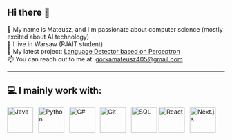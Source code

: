 ## Hi there 👋

🎯 My name is Mateusz, and I'm passionate about computer science (mostly excited about AI technology)  
🌱 I live in Warsaw (PJAIT student)  
💼 My latest project: [Language Detector based on Perceptron](https://github.com/mateuszgorka/Perceptron-evaluation.git)  
📫 You can reach out to me at: [gorkamateusz405@gmail.com](mailto:gorkamateusz405@gmail.com) 

---

## 💻 I mainly work with:

<p align="left">
  <img src="https://cdn.jsdelivr.net/gh/devicons/devicon/icons/java/java-original-wordmark.svg" alt="Java" width="60" height="60"/> &nbsp;
  <img src="https://cdn.jsdelivr.net/gh/devicons/devicon/icons/python/python-original-wordmark.svg" alt="Python" width="60" height="60"/> &nbsp;
  <img src="https://cdn.jsdelivr.net/gh/devicons/devicon/icons/csharp/csharp-original.svg" alt="C#" width="60" height="60"/> &nbsp;
  <img src="https://cdn.jsdelivr.net/gh/devicons/devicon/icons/git/git-original-wordmark.svg" alt="Git" width="60" height="60"/> &nbsp;
  <img src="https://cdn.jsdelivr.net/gh/devicons/devicon/icons/mysql/mysql-original-wordmark.svg" alt="SQL" width="60" height="60"/>
  <img src="https://cdn.jsdelivr.net/gh/devicons/devicon/icons/react/react-original-wordmark.svg" alt="React" width="60" height="60"/> &nbsp;
  <img src="https://cdn.jsdelivr.net/gh/devicons/devicon/icons/nextjs/nextjs-original-wordmark-light.svg" alt="Next.js" width="60" height="60"/> &nbsp;
</p>
